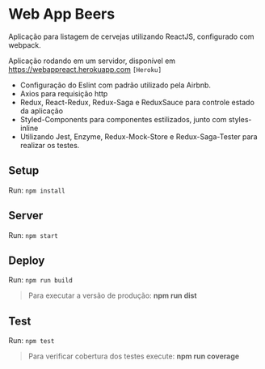 # Web App Beers

Aplicação para listagem de cervejas utilizando ReactJS, configurado com webpack.

Aplicação rodando em um servidor, disponível em https://webappreact.herokuapp.com `[Heroku]`

- Configuração do Eslint com padrão utilizado pela Airbnb.
- Axios para requisição http
- Redux, React-Redux, Redux-Saga e ReduxSauce para controle estado da aplicação
- Styled-Components para componentes estilizados, junto com styles-inline
- Utilizando Jest, Enzyme, Redux-Mock-Store e Redux-Saga-Tester para realizar os testes.

## Setup

Run: `npm install`

## Server

Run: `npm start`

## Deploy

Run: `npm run build`

> Para executar a versão de produção: **npm run dist**

## Test

Run: `npm test`

> Para verificar cobertura dos testes execute: **npm run coverage**

